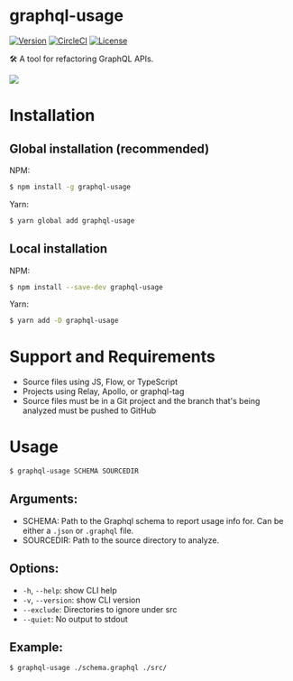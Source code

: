 # graphql-usage

[![Version](https://img.shields.io/npm/v/graphql-usage.svg)](https://npmjs.org/package/graphql-usage)
[![CircleCI](https://circleci.com/gh/CDThomas/graphql-usage/tree/master.svg?style=shield)](https://circleci.com/gh/CDThomas/graphql-usage/tree/master)
[![License](https://img.shields.io/npm/l/graphql-usage.svg)](https://github.com/CDThomas/graphql-usage/blob/master/package.json)

🛠 A tool for refactoring GraphQL APIs.

![](/demo.gif)

# Installation

## Global installation (recommended)

NPM:

```bash
$ npm install -g graphql-usage
```

Yarn:

```bash
$ yarn global add graphql-usage
```

## Local installation

NPM:

```bash
$ npm install --save-dev graphql-usage
```

Yarn:

```bash
$ yarn add -D graphql-usage
```

# Support and Requirements

- Source files using JS, Flow, or TypeScript
- Projects using Relay, Apollo, or graphql-tag
- Source files must be in a Git project and the branch that's being analyzed must be pushed to GitHub

# Usage

```bash
$ graphql-usage SCHEMA SOURCEDIR
```

## Arguments:

- SCHEMA: Path to the Graphql schema to report usage info for. Can be either a `.json` or `.graphql` file.
- SOURCEDIR: Path to the source directory to analyze.

## Options:

- `-h`, `--help`: show CLI help
- `-v`, `--version`: show CLI version
- `--exclude`: Directories to ignore under src
- `--quiet`: No output to stdout

## Example:

```bash
$ graphql-usage ./schema.graphql ./src/
```
